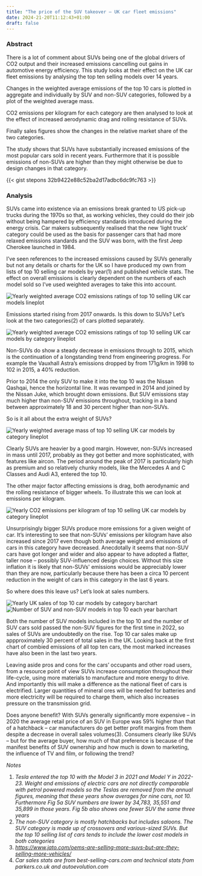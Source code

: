 ```yaml
---
title: "The price of the SUV takeover – UK car fleet emissions"
date: 2024-21-20T11:12:43+01:00
draft: false
---
```


### Abstract

There is a lot of comment about SUVs being one of the global drivers of CO2 output and their increased emissions cancelling out gains in automotive energy efficiency. This study looks at their effect on the UK car fleet emissions by analysing the top ten selling models over 14 years.

Changes in the weighted average emissions of the top 10 cars is plotted in aggregate and individually by SUV and non-SUV categories, followed by a plot of the weighted average mass. 

CO2 emissions per kilogram for each category are then analysed to look at the effect of increased aerodynamic drag and rolling resistance of SUVs.

Finally sales figures show the changes  in the relative market share of the two categories.

The study shows that SUVs have substantially increased emissions of the most popular cars sold in recent years. Furthermore that it is possible emissions of non-SUVs are higher than they might otherwise be due to design changes in that category.

{{< gist stepons 32b9422e88c52ba2d17adbc6dc9fc763 >}}

### Analysis

SUVs came into existence via an emissions break granted to US pick-up trucks during the 1970s so that, as working vehicles, they could do their job without being hampered by efficiency standards introduced during the energy crisis. Car makers subsequently realised that the new ‘light truck’ category could be used as the basis for passenger cars that had more relaxed emissions standards and the SUV was born, with the first Jeep Cherokee launched in 1984.

I’ve seen references to the increased emissions caused by SUVs generally but not any details or charts for the UK so I have produced my own from lists of top 10 selling car models by year(1) and published vehicle stats. The effect on overall emissions is clearly dependent on the numbers of each model sold so I’ve used weighted averages to take this into account.

![Yearly weighted average CO2 emissions ratings of top 10 selling UK car models lineplot](/img/suv_fig1.png)

Emissions started rising from 2017 onwards. Is this down to SUVs? Let’s look at the two categories(2) of cars plotted separately. 

![Yearly weighted average CO2 emissions ratings of top 10 selling UK car models by category lineplot](/img/suv_fig2.png)

Non-SUVs do show a steady decrease in emissions through to 2015, which is the continuation of a longstanding trend from engineering progress. For example the Vauxhall Astra’s emissions dropped by from 171g/km in 1998 to 102 in 2015, a 40% reduction. 

Prior to 2014 the only SUV to make it into the top 10 was the Nissan Qashqai, hence the horizontal line. It was revamped in 2014 and joined by the Nissan Juke, which brought down emissions. But SUV emissions stay much higher than non-SUV emissions throughout, tracking in a band between approximately 18 and 30 percent higher than non-SUVs.

So is it all about the extra weight of SUVs?

![Yearly weighted average mass of top 10 selling UK car models by category lineplot](/img/suv_fig3.png)

Clearly SUVs are heavier by a good margin. However, non-SUVs increased in mass until 2017, probably as they got better and more sophisticated, with features like aircon. The period around the peak of 2017 is particularly high as premium and so relatively chunky models, like the Mercedes A and C Classes and Audi A3, entered the top 10.

The other major factor affecting emissions is drag, both aerodynamic and the rolling resistance of bigger wheels. To illustrate this we can look at emissions per kilogram.

![Yearly CO2 emissions per kilogram of top 10 selling UK car models by category lineplot](/img/suv_fig4.png)

Unsurprisingly bigger SUVs produce more emissions for a given weight of car. It’s interesting to see that non-SUVs’ emissions per kilogram have also increased since 2017 even though both average weight and emissions of cars in this category have decreased. Anecdotally it seems that non-SUV cars have got longer and wider and also appear to have adopted a flatter, taller nose – possibly SUV-influenced design choices. Without this size inflation it is likely that non-SUVs' emissions would be appreciably lower than they are now, particularly because there has been a circa 10 percent reduction in the weight of cars in this category in the last 6 years.

So where does this leave us? Let’s look at sales numbers.

![Yearly UK sales of top 10 car models by category barchart](/img/suv_fig5.png)
![Number of SUV and non-SUV models in top 10 each year barchart](/img/suv_fig6.png)

Both the number of SUV models included in the top 10 and the number of SUV cars sold passed the non-SUV figures for the first time in 2022, so sales of SUVs are undoubtedly on the rise. Top 10 car sales make up appproximately 30 percent of total sales in the UK. Looking back at the first chart of combied emissions of all top ten cars, the most marked increases have also been in the last two years. 

Leaving aside pros and cons for the cars’ occupants and other road users, from a resource point of view SUVs increase consumption throughout their life-cycle, using more materials to manufacture and more energy to drive. And importantly this will make a difference as the national fleet of cars is electrified. Larger quantities of mineral ores will be needed for batteries and more electricity will be required to charge them, which also increases pressure on the transmission grid. 

Does anyone benefit? With SUVs generally significantly more expensive – in 2020 the average retail price of an SUV in Europe was 59% higher than that of a hatchback – car manufacturers do get better profit margins from them despite a decrease in overall sales volumes(3). Consumers clearly like SUVs – but for the average buyer, how much of that preference is because of the manifest benefits of SUV ownership and how much is down to marketing, the influence of TV and film, or following the trend?


*Notes*
1. *Tesla entered the top 10 with the Model 3 in 2021 and Model Y in 2022-23. Weight and emissions of electric cars are not directly comparable with petrol powered models so the Teslas are removed from the annual figures, meaning that these years show averages for nine cars, not 10. Furthermore Fig 5a SUV numbers are lower by 34,783, 35,551 and 35,899 in those years. Fig 5b also shows one fewer SUV the same three years*
2. *The non-SUV category is mostly hatchbacks but includes saloons. The SUV category is made up of crossovers and various-sized SUVs. But the top 10 selling list of cars tends to include the lower cost models in both categories*
3. *https://www.jato.com/oems-are-selling-more-suvs-but-are-they-selling-more-vehicles/*
4. *Car sales stats are from best-selling-cars.com and technical stats from parkers.co.uk and autoevolution.com*